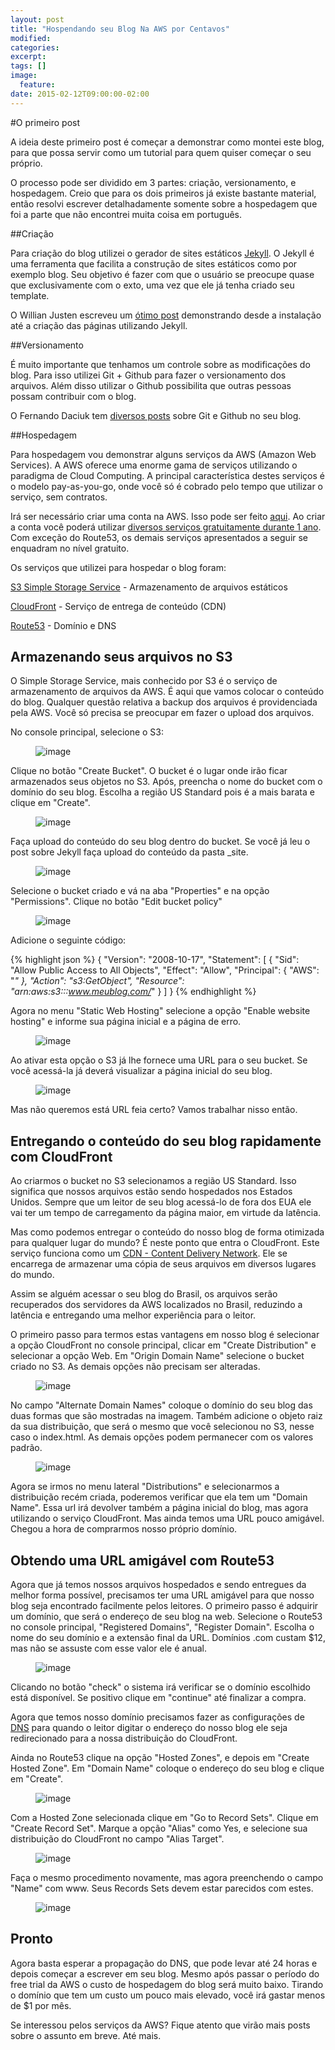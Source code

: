 ```yaml
---
layout: post
title: "Hospendando seu Blog Na AWS por Centavos"
modified:
categories: 
excerpt:
tags: []
image:
  feature:
date: 2015-02-12T09:00:00-02:00
---
```


#O primeiro post

A ideia deste primeiro post é começar a demonstrar como montei este blog, para que possa servir como um tutorial para quem quiser começar o seu próprio.

O processo pode ser dividido em 3 partes: criação, versionamento, e hospedagem. Creio que para os dois primeiros já existe bastante material, então resolvi escrever detalhadamente somente sobre a hospedagem que foi a parte que não encontrei muita coisa em português. 

##Criação 

Para criação do blog utilizei o gerador de sites estáticos [Jekyll](http://jekyllrb.com/). O Jekyll é uma ferramenta que facilita a construção de sites estáticos como por exemplo blog. Seu objetivo é fazer com que o usuário se preocupe quase que exclusivamente com o exto, uma vez que ele já tenha criado seu template.

O Willian Justen escreveu um [ótimo post](http://willianjusten.com.br/perguntas-e-respostas-jekyll/) demonstrando desde a instalação até a criação das páginas utilizando Jekyll.

##Versionamento 

É muito importante que tenhamos um controle sobre as modificações do blog. Para isso utilizei Git + Github para fazer o versionamento dos arquivos. Além disso utilizar o Github possibilita que outras pessoas possam contribuir com o blog.

O Fernando Daciuk tem [diversos posts](http://blog.da2k.com.br/2014/01/19/manter-repositorio-github-forkado-sincronizado-com-o-original/) sobre Git e Github no seu blog. 

##Hospedagem

Para hospedagem vou demonstrar alguns serviços da AWS (Amazon Web Services). A AWS oferece uma enorme gama de serviços utilizando o paradigma de Cloud Computing. A principal característica destes serviços é o modelo pay-as-you-go, onde você só é cobrado pelo tempo que utilizar o serviço, sem contratos.

Irá ser necessário criar uma conta na AWS. Isso pode ser feito [aqui](http://aws.amazon.com/pt/). Ao criar a conta você poderá utilizar [diversos serviços gratuitamente durante 1 ano](http://aws.amazon.com/pt/free/). Com exceção do Route53, os demais serviços apresentados a seguir se enquadram no nível gratuito.

Os serviços que utilizei para hospedar o blog foram: 

[S3 Simple Storage Service](http://aws.amazon.com/pt/s3/) - Armazenamento de arquivos estáticos


[CloudFront](http://aws.amazon.com/pt/cloudfront/) - Serviço de entrega de conteúdo (CDN)


[Route53](http://aws.amazon.com/pt/route53/) - Domínio e DNS


## Armazenando seus arquivos no S3
O Simple Storage Service, mais conhecido por S3 é o serviço de armazenamento de arquivos da AWS. É aqui que vamos colocar o conteúdo do blog. Qualquer questão relativa a backup dos arquivos é providenciada pela AWS. Você só precisa se preocupar em fazer o upload dos arquivos. 

No console principal, selecione o S3:

<figure>
	<img src="/images/2015-02-10-hospedando-seu-blog-na-aws-por-centavos/1.png" alt="image">
</figure>

Clique no botão "Create Bucket". O bucket é o lugar onde irão ficar armazenados seus objetos no S3. Após, preencha o nome do bucket com o domínio do seu blog. Escolha a região US Standard pois é a mais barata e clique em "Create".

<figure>
	<img src="/images/2015-02-10-hospedando-seu-blog-na-aws-por-centavos/2.png" alt="image">
</figure>

Faça upload do conteúdo do seu blog dentro do bucket. Se você já leu o post sobre Jekyll faça upload do conteúdo da pasta _site.

<figure>
	<img src="/images/2015-02-10-hospedando-seu-blog-na-aws-por-centavos/3.png" alt="image">
</figure>

Selecione o bucket criado e vá na aba "Properties" e na opção "Permissions". Clique no botão "Edit bucket policy"

<figure>
	<img src="/images/2015-02-10-hospedando-seu-blog-na-aws-por-centavos/4.png" alt="image">
</figure>

Adicione o seguinte código:

{% highlight json %}
{
	"Version": "2008-10-17",
	"Statement": [
		{
			"Sid": "Allow Public Access to All Objects",
			"Effect": "Allow",
			"Principal": {
				"AWS": "*"
			},
			"Action": "s3:GetObject",
			"Resource": "arn:aws:s3:::www.meublog.com/*"
		}
	]
}
{% endhighlight %}

Agora no menu "Static Web Hosting" selecione a opção "Enable website hosting" e informe sua página inicial e a página de erro.

<figure>
	<img src="/images/2015-02-10-hospedando-seu-blog-na-aws-por-centavos/5.png" alt="image">
</figure>

Ao ativar esta opção o S3 já lhe fornece uma URL para o seu bucket. Se você acessá-la já deverá visualizar a página inicial do seu blog.

<figure>
	<img src="/images/2015-02-10-hospedando-seu-blog-na-aws-por-centavos/6.png" alt="image">
</figure>

Mas não queremos está URL feia certo? Vamos trabalhar nisso então.

## Entregando o conteúdo do seu blog rapidamente com CloudFront

Ao criarmos o bucket no S3 selecionamos a região US Standard. Isso significa que nossos arquivos estão sendo hospedados nos Estados Unidos. Sempre que um leitor de seu blog acessá-lo de fora dos EUA ele vai ter um tempo de carregamento da página maior, em virtude da latência. 

Mas como podemos entregar o conteúdo do nosso blog de forma otimizada para qualquer lugar do mundo? É neste ponto que entra o CloudFront. Este serviço funciona como um [CDN - Content Delivery Network](http://www.wikiwand.com/pt/Content_Delivery_Network). Ele se encarrega de armazenar uma cópia de seus arquivos em diversos lugares do mundo. 

Assim se alguém acessar o seu blog do Brasil, os arquivos serão recuperados dos servidores da AWS localizados no Brasil, reduzindo a latência e entregando uma melhor experiência para o leitor.

O primeiro passo para termos estas vantagens em nosso blog é selecionar a opção CloudFront no console principal, clicar em "Create Distribution" e selecionar a opção Web. Em "Origin Domain Name" selecione o bucket criado no S3. As demais opções não precisam ser alteradas.

<figure>
	<img src="/images/2015-02-10-hospedando-seu-blog-na-aws-por-centavos/7.png" alt="image">
</figure>

No campo "Alternate Domain Names" coloque o domínio do seu blog das duas formas que são mostradas na imagem. Também adicione o objeto raiz da sua distribuição, que será o mesmo que você selecionou no S3, nesse caso o index.html. As demais opções podem permanecer com os valores padrão.

<figure>
	<img src="/images/2015-02-10-hospedando-seu-blog-na-aws-por-centavos/8.png" alt="image">
</figure>

Agora se irmos no menu lateral "Distributions" e selecionarmos a distribuição recém criada, poderemos verificar que ela tem um "Domain Name". Essa url irá devolver também a página inicial do blog, mas agora utilizando o serviço CloudFront. Mas ainda temos uma URL pouco amigável. Chegou a hora de comprarmos nosso próprio domínio.

## Obtendo uma URL amigável com Route53

Agora que já temos nossos arquivos hospedados e sendo entregues da melhor forma possível, precisamos ter uma URL amigável para que nosso blog seja encontrado facilmente pelos leitores. O primeiro passo é adquirir um domínio, que será o endereço de seu blog na web. Selecione o Route53 no console principal, "Registered Domains", "Register Domain". Escolha o nome do seu domínio e a extensão final da URL. Domínios .com custam $12, mas não se assuste com esse valor ele é anual. 

<figure>
	<img src="/images/2015-02-10-hospedando-seu-blog-na-aws-por-centavos/9.png" alt="image">
</figure>

Clicando no botão "check" o sistema irá verificar se o domínio escolhido está disponível. Se positivo clique em "continue" até finalizar a compra.

Agora que temos nosso domínio precisamos fazer as configurações de [DNS](http://www.wikiwand.com/pt/Domain_Name_System) para quando o leitor digitar o endereço do nosso blog ele seja redirecionado para a nossa distribuição do CloudFront.

Ainda no Route53 clique na opção "Hosted Zones", e depois em "Create Hosted Zone". Em "Domain Name" coloque o endereço do seu blog e clique em "Create".

<figure>
	<img src="/images/2015-02-10-hospedando-seu-blog-na-aws-por-centavos/10.png" alt="image">
</figure>

Com a Hosted Zone selecionada clique em "Go to Record Sets". Clique em "Create Record Set". Marque a opção "Alias" como Yes, e selecione sua distribuição do CloudFront no campo "Alias Target".

<figure>
	<img src="/images/2015-02-10-hospedando-seu-blog-na-aws-por-centavos/11.png" alt="image">
</figure>

Faça o mesmo procedimento novamente, mas agora preenchendo o campo "Name" com www. Seus Records Sets devem estar parecidos com estes.

<figure>
	<img src="/images/2015-02-10-hospedando-seu-blog-na-aws-por-centavos/12.png" alt="image">
</figure>

## Pronto
Agora basta esperar a propagação do DNS, que pode levar até 24 horas e depois começar a escrever em seu blog. Mesmo após passar o período do free trial da AWS o custo de hospedagem do blog será muito baixo. Tirando o domínio que tem um custo um pouco mais elevado, você irá gastar menos de $1 por mês. 

Se interessou pelos serviços da AWS? Fique atento que virão mais posts sobre o assunto em breve. Até mais.
